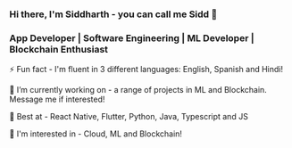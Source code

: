 ### Hi there, I'm Siddharth - you can call me Sidd 👋

### App Developer | Software Engineering | ML Developer | Blockchain Enthusiast

⚡ Fun fact - I'm fluent in 3 different languages: English, Spanish and Hindi!

🔭 I’m currently working on - a range of projects in ML and Blockchain. Message me if interested!

🌱 Best at - React Native, Flutter, Python, Java, Typescript and JS

🤔 I'm interested in - Cloud, ML and Blockchain!
